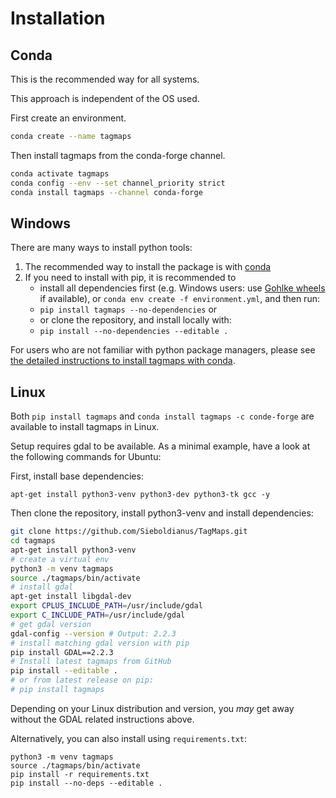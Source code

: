 # Installation
## Conda

This is the recommended way for all systems.

This approach is independent of the OS used.

First create an environment.

```bash
conda create --name tagmaps
```

Then install tagmaps from the conda-forge channel.

```bash
conda activate tagmaps
conda config --env --set channel_priority strict
conda install tagmaps --channel conda-forge
```

## Windows

There are many ways to install python tools:

1. The recommended way to install the package is with [conda](#conda)
2. If you need to install with pip, it is recommended to 
    - install all dependencies first (e.g. Windows users: use 
      [Gohlke wheels](<https://www.lfd.uci.edu/~gohlke/pythonlibs/>) if available), or
      `conda env create -f environment.yml`, and then run:
    - `pip install tagmaps --no-dependencies` or 
    - or clone the repository, and install locally with:
    - `pip install --no-dependencies --editable .`

For users who are not familiar with python package managers, 
please see [the detailed instructions to install tagmaps with conda](../user-guide/installation/).

## Linux

Both `pip install tagmaps` and `conda install tagmaps -c conde-forge` are available to install tagmaps in Linux.

Setup requires gdal to be available. As a minimal example, have a look at the following commands for Ubuntu:

First, install base dependencies:
```
apt-get install python3-venv python3-dev python3-tk gcc -y
```

Then clone the repository, install python3-venv and install dependencies:
```bash
git clone https://github.com/Sieboldianus/TagMaps.git
cd tagmaps
apt-get install python3-venv
# create a virtual env
python3 -m venv tagmaps
source ./tagmaps/bin/activate
# install gdal
apt-get install libgdal-dev
export CPLUS_INCLUDE_PATH=/usr/include/gdal
export C_INCLUDE_PATH=/usr/include/gdal
# get gdal version
gdal-config --version # Output: 2.2.3
# install matching gdal version with pip
pip install GDAL==2.2.3
# Install latest tagmaps from GitHub
pip install --editable .
# or from latest release on pip:
# pip install tagmaps
```

Depending on your Linux distribution and version, you _may_ get away without the GDAL related instructions above.

Alternatively, you can also install using `requirements.txt`:
```
python3 -m venv tagmaps
source ./tagmaps/bin/activate
pip install -r requirements.txt
pip install --no-deps --editable .
```
